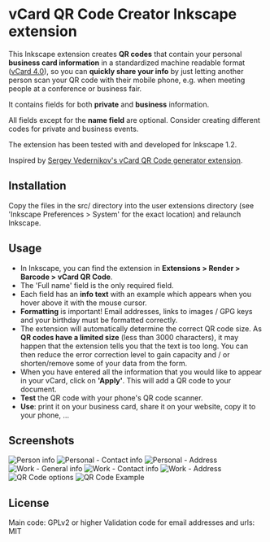 # vCard QR Code Creator Inkscape extension

This Inkscape extension creates **QR codes** that contain your personal **business card information** in a standardized machine readable format ([vCard 4.0](https://en.wikipedia.org/wiki/VCard)), so you can **quickly share your info** by just letting another person scan your QR code with their mobile phone, e.g. when meeting people at a conference or business fair.

It contains fields for both **private** and **business** information.

All fields except for the **name field** are optional. Consider creating different codes for private and business events.

The extension has been tested with and developed for Inkscape 1.2.

Inspired by [Sergey Vedernikov's vCard QR Code generator extension](https://inkscape.org/~sergey15th13/%E2%98%85vcard-qr-code-generator).

## Installation

Copy the files in the src/ directory into the user extensions
directory (see 'Inkscape Preferences > System' for the exact location)
and relaunch Inkscape.

## Usage

* In Inkscape, you can find the extension in **Extensions > Render > Barcode > vCard QR Code**.
* The 'Full name' field is the only required field.
* Each field has an **info text** with an example which appears when you hover above it with the mouse cursor.
* **Formatting** is important! Email addresses, links to images / GPG keys and your birthday must be formatted correctly.
* The extension will automatically determine the correct QR code size. As **QR codes have a limited size** (less than 3000 characters), it may happen that the extension tells you that the text is too long. You can then reduce the error correction level to gain capacity and / or shorten/remove some of your data from the form.
* When you have entered all the information that you would like to appear in your vCard, click on **'Apply'**. This will add a QR code to your document.
* **Test** the QR code with your phone's QR code scanner.
* **Use**: print it on your business card, share it on your website, copy it to your phone, …

## Screenshots

![Person info](screenshots/person.png)
![Personal - Contact info](screenshots/home_1.png)
![Personal - Address](screenshots/home_2.png)
![Work - General info](screenshots/work_1.png)
![Work - Contact info](screenshots/work_2.png)
![Work - Address](screenshots/work_3.png)
![QR Code options](screenshots/qr_options.png)
![QR Code Example](screenshots/qrcode_example.png)

## License

Main code: GPLv2 or higher
Validation code for email addresses and urls: MIT

